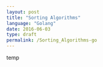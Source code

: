 ```yaml
---
layout: post
title: "Sorting Algorithms"
language: "Golang"
date: 2016-06-03
type: draft
permalink: /Sorting_Algorithms-go
---
```


temp
